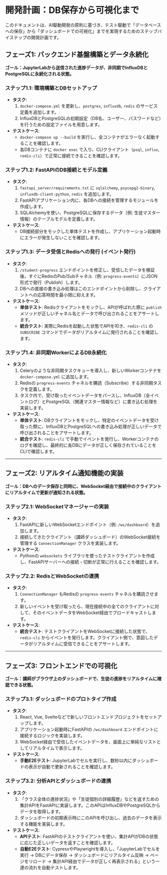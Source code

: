 # 開発計画：DB保存から可視化まで

このドキュメントは、AI駆動開発の原則に基づき、テスト駆動で「データベースへの保存」から「ダッシュボードでの可視化」までを実現するためのステップバイステップの開発計画です。

## フェーズ1: バックエンド基盤構築とデータ永続化

**ゴール：JupyterLabから送信された進捗データが、非同期でInfluxDBとPostgreSQLに永続化される状態。**

### ステップ1.1: 環境構築とDBセットアップ

- **タスク**:
  1. `docker-compose.yml` を更新し、`postgres`, `influxdb`, `redis` のサービス定義を追加します。
  2. InfluxDBとPostgreSQLの初期設定（DB名、ユーザー、パスワードなど）を行うための設定ファイルを用意します。
- **テストケース**:
  - `docker-compose up --build` を実行し、全コンテナがエラーなく起動することを確認します。
  - 各DBコンテナに `docker exec` で入り、CLIクライアント（`psql`, `influx`, `redis-cli`）で正常に接続できることを確認します。

### ステップ1.2: FastAPIのDB接続とモデル定義

- **タスク**:
  1. `fastapi_server/requirements.txt` に `sqlalchemy`, `psycopg2-binary`, `influxdb-client-python`, `redis` を追加します。
  2. FastAPIアプリケーション内に、各DBへの接続を管理するモジュールを作成します。
  3. SQLAlchemyを使い、PostgreSQLに保存するデータ（例: 生徒マスター情報）のテーブルモデルを定義します。
- **テストケース**:
  - DB接続部分をモックした単体テストを作成し、アプリケーション起動時にエラーが発生しないことを確認します。

### ステップ1.3: データ受信とRedisへの発行 (イベント発行)

- **タスク**:
  1. `/student-progress` エンドポイントを修正し、受信したデータを検証後、すぐにRedisのPub/Subチャネル（例: `progress-events`）にJSON形式で発行（Publish）します。
  2. DBへの直接の書き込み処理はこのエンドポイントから削除し、クライアントへの応答時間を最小限に抑えます。
- **テストケース**:
  - **単体テスト**: Redisクライアントをモックし、APIが呼ばれた際に `publish` メソッドが正しいチャネル名とデータで呼び出されることをアサートします。
  - **統合テスト**: 実際にRedisを起動した状態でAPIを叩き、`redis-cli` の `SUBSCRIBE` コマンドでデータがリアルタイムに発行されることを確認します。

### ステップ1.4: 非同期WorkerによるDB永続化

- **タスク**:
  1. Celeryのような非同期タスクキューを導入し、新しいWorkerコンテナを `docker-compose.yml` に追加します。
  2. Redisの `progress-events` チャネルを購読（Subscribe）する非同期タスクを定義します。
  3. タスク内で、受け取ったイベントデータをパースし、InfluxDB（全イベントログ）とPostgreSQL（関連マスター情報など）に書き込む処理を実装します。
- **テストケース**:
  - **単体テスト**: DBクライアントをモックし、特定のイベントデータを受け取った際に、InfluxDBとPostgreSQLへの書き込み処理が正しいデータで呼び出されることをアサートします。
  - **統合テスト**: `redis-cli` で手動でイベントを発行し、Workerコンテナのログを確認し、最終的に各DBにデータが正しく保存されていることをCLIで確認します。

---

## フェーズ2: リアルタイム通知機能の実装

**ゴール：DBへのデータ保存と同時に、WebSocket経由で接続中のクライアントにリアルタイムで更新が通知される状態。**

### ステップ2.1: WebSocketマネージャーの実装

- **タスク**:
  1. FastAPIに新しいWebSocketエンドポイント（例: `/ws/dashboard`）を追加します。
  2. 接続してきたクライアント（講師ダッシュボード）のWebSocket接続を管理する `ConnectionManager` クラスを実装します。
- **テストケース**:
  - Pythonの `websockets` ライブラリを使ったテストクライアントを作成し、FastAPIサーバーへの接続・切断が正常に行えることを確認します。

### ステップ2.2: RedisとWebSocketの連携

- **タスク**:
  1. `ConnectionManager` もRedisの `progress-events` チャネルを購読させます。
  2. 新しいイベントを受け取ったら、現在接続中の全てのクライアントに対して、そのイベントデータをWebSocket経由でブロードキャストします。
- **テストケース**:
  - **統合テスト**: テストクライアントをWebSocketに接続した状態で、`redis-cli` からイベントを発行します。クライアント側で、意図したデータがリアルタイムに受信できることをアサートします。

---

## フェーズ3: フロントエンドでの可視化

**ゴール：講師がブラウザ上のダッシュボードで、生徒の進捗をリアルタイムに確認できる状態。**

### ステップ3.1: ダッシュボードのプロトタイプ作成

- **タスク**:
  1. React, Vue, Svelteなどで新しいフロントエンドプロジェクトをセットアップします。
  2. アプリケーション起動時にFastAPIの `/ws/dashboard` エンドポイントに接続するロジックを実装します。
  3. WebSocket経由で受信したイベントデータを、画面上に単純なリストとしてリアルタイムで表示します。
- **テストケース**:
  - **手動E2Eテスト**: JupyterLabでセルを実行し、数秒以内にダッシュボードの表示が自動で更新されることを確認します。

### ステップ3.2: 分析APIとダッシュボードの連携

- **タスク**:
  1. 「クラス全体の進捗状況」や「生徒個別の詳細履歴」などを返すための集計APIをFastAPIに実装します。このAPIはInfluxDBやPostgreSQLからデータを取得します。
  2. ダッシュボードの初期表示時にこのAPIを呼び出し、過去のデータを表示する機能を実装します。
- **テストケース**:
  - **APIテスト**: FastAPIのテストクライアントを使い、集計APIがDBの状態に応じた正しいデータを返すことを確認します。
  - **自動E2Eテスト**: CypressやPlaywrightを導入し、「JupyterLabでセルを実行 → DBにデータ保存 → ダッシュボードにリアルタイム反映 → ページをリロード → 集計API経由でデータが正しく再表示される」という一連の流れを自動テストします。

